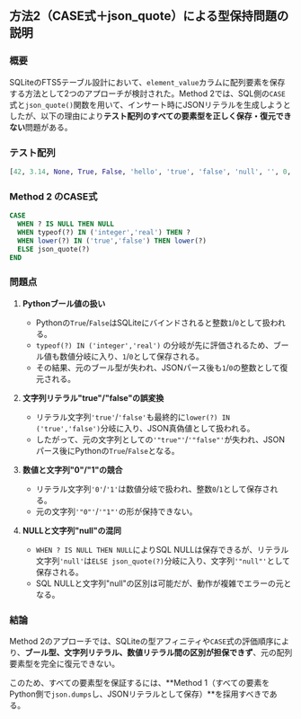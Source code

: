 ## 方法2（CASE式＋json\_quote）による型保持問題の説明

### 概要

SQLiteのFTS5テーブル設計において、`element_value`カラムに配列要素を保存する方法として2つのアプローチが検討された。Method 2では、SQL側の`CASE`式と`json_quote()`関数を用いて、インサート時にJSONリテラルを生成しようとしたが、以下の理由により**テスト配列のすべての要素型を正しく保存・復元できない**問題がある。

### テスト配列

```python
[42, 3.14, None, True, False, 'hello', 'true', 'false', 'null', '', 0, -0, 1, -1, '0', '1']
```

### Method 2 のCASE式

```sql
CASE
  WHEN ? IS NULL THEN NULL
  WHEN typeof(?) IN ('integer','real') THEN ?
  WHEN lower(?) IN ('true','false') THEN lower(?)
  ELSE json_quote(?)
END
```

### 問題点

1. **Pythonブール値の扱い**

   * Pythonの`True`/`False`はSQLiteにバインドされると整数`1`/`0`として扱われる。
   * `typeof(?) IN ('integer','real')` の分岐が先に評価されるため、ブール値も数値分岐に入り、`1`/`0`として保存される。
   * その結果、元のブール型が失われ、JSONパース後も`1`/`0`の整数として復元される。

2. **文字列リテラル"true"/"false"の誤変換**

   * リテラル文字列`'true'`/`'false'`も最終的に`lower(?) IN ('true','false')`分岐に入り、JSON真偽値として扱われる。
   * したがって、元の文字列としての`'"true"'`/`'"false"'`が失われ、JSONパース後にPythonの`True`/`False`となる。

3. **数値と文字列"0"/"1"の競合**

   * リテラル文字列`'0'`/`'1'`は数値分岐で扱われ、整数`0`/`1`として保存される。
   * 元の文字列`'"0"'`/`'"1"'`の形が保持できない。

4. **NULLと文字列"null"の混同**

   * `WHEN ? IS NULL THEN NULL`によりSQL NULLは保存できるが、リテラル文字列`'null'`は`ELSE json_quote(?)`分岐に入り、文字列`'"null"'`として保存される。
   * SQL NULLと文字列"null"の区別は可能だが、動作が複雑でエラーの元となる。

### 結論

Method 2のアプローチでは、SQLiteの型アフィニティや`CASE`式の評価順序により、**ブール型、文字列リテラル、数値リテラル間の区別が担保できず**、元の配列要素型を完全に復元できない。

このため、すべての要素型を保証するには、\*\*Method 1（すべての要素をPython側で`json.dumps`し、JSONリテラルとして保存）\*\*を採用すべきである。
